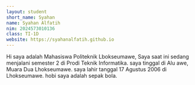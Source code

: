 ```yaml
---
layout: student
short_name: Syahan
name: Syahan Alfatih
nim: 2024573010136
class: TI-1D
website: https://syahanalfatih.github.io
---
```

Hi saya adalah Mahasiswa Politeknik Lbokseumawe, Saya saat ini sedang menjalani semester 2 di Prodi Teknik Informatika. saya tinggal di Alu awe, Muara Dua Lhokseumawe. saya lahir tanggal 17 Agustus 2006 di Lhokseumawe. hobi saya adalah sepak bola.
